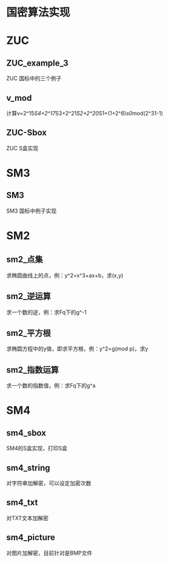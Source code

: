 # 国密算法实现
# ZUC
## ZUC_example_3
ZUC 国标中的三个例子
## v_mod
计算v=2^15*S4+2^17*S3+2^21*S2+2^20*S1+(1+2^8)*s0*mod(2^31-1)
## ZUC-Sbox
ZUC S盒实现
# SM3
## SM3
SM3 国标中例子实现
# SM2
## sm2_点集
求椭圆曲线上的点，例：y^2=x^3+ax+b，求(x,y)
## sm2_逆运算
求一个数的逆，例：求Fq下的g^-1
## sm2_平方根
求椭圆方程中的y值，即求平方根，例：y^2=g(mod p)，求y
## sm2_指数运算
求一个数的指数值，例：求Fq下的g^a

# SM4
## sm4_sbox
SM4的S盒实现，打印S盒
## sm4_string
对字符串加解密，可以设定加密次数
## sm4_txt
对TXT文本加解密
## sm4_picture
对图片加解密，目前针对是BMP文件
